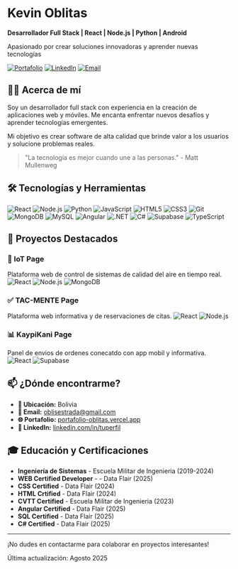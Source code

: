 # Kevin Oblitas

**Desarrollador Full Stack | React | Node.js | Python | Android**

Apasionado por crear soluciones innovadoras y aprender nuevas tecnologías

[![Portafolio](https://img.shields.io/badge/Portafolio-Visita%20mi%20sitio-blue?style=for-the-badge)](https://portafolio-oblitas.vercel.app/)
[![LinkedIn](https://img.shields.io/badge/LinkedIn-Conecta%20conmigo-blue?style=for-the-badge)]([https://www.linkedin.com/in/oblitas/)
[![Email](https://img.shields.io/badge/Email-Contáctame-red?style=for-the-badge)](mailto:oblisestrada@egmail.com)

## 👨‍💻 Acerca de mí

Soy un desarrollador full stack con experiencia en la creación de aplicaciones web y móviles. Me encanta enfrentar nuevos desafíos y aprender tecnologías emergentes.

Mi objetivo es crear software de alta calidad que brinde valor a los usuarios y solucione problemas reales.

> "La tecnología es mejor cuando une a las personas." - Matt Mullenweg

## 🛠️ Tecnologías y Herramientas

![React](https://img.shields.io/badge/React-61DAFB?style=for-the-badge&logo=react&logoColor=white)
![Node.js](https://img.shields.io/badge/Node.js-339933?style=for-the-badge&logo=node.js&logoColor=white)
![Python](https://img.shields.io/badge/Python-3776AB?style=for-the-badge&logo=python&logoColor=white)
![JavaScript](https://img.shields.io/badge/JavaScript-F7DF1E?style=for-the-badge&logo=javascript&logoColor=black)
![HTML5](https://img.shields.io/badge/HTML5-E34F26?style=for-the-badge&logo=html5&logoColor=white)
![CSS3](https://img.shields.io/badge/CSS3-1572B6?style=for-the-badge&logo=css3&logoColor=white)
![Git](https://img.shields.io/badge/Git-F05032?style=for-the-badge&logo=git&logoColor=white)
![MongoDB](https://img.shields.io/badge/MongoDB-47A248?style=for-the-badge&logo=mongodb&logoColor=white)
![MySQL](https://img.shields.io/badge/MySQL-4479A1?style=for-the-badge&logo=mysql&logoColor=white)
![Angular](https://img.shields.io/badge/Angular-DD0031?style=for-the-badge&logo=angular&logoColor=white)
![.NET](https://img.shields.io/badge/.NET-512BD4?style=for-the-badge&logo=dotnet&logoColor=white)
![C#](https://img.shields.io/badge/C%23-239120?style=for-the-badge&logo=c-sharp&logoColor=white)
![Supabase](https://img.shields.io/badge/Supabase-3ECF8E?style=for-the-badge&logo=supabase&logoColor=white)
![TypeScript](https://img.shields.io/badge/TypeScript-3178C6?style=for-the-badge&logo=typescript&logoColor=white)

## 📂 Proyectos Destacados

### 🛒 IoT Page
Plataforma web de control de sistemas de calidad del aire en tiempo real.
![React](https://img.shields.io/badge/React-61DAFB?style=flat-square&logo=react&logoColor=white)
![Node.js](https://img.shields.io/badge/Node.js-339933?style=flat-square&logo=node.js&logoColor=white)
![MongoDB](https://img.shields.io/badge/MongoDB-47A248?style=flat-square&logo=mongodb&logoColor=white)

### ✅ TAC-MENTE Page
Plataforma web informativa y de reservaciones de citas.
![React](https://img.shields.io/badge/React-61DAFB?style=flat-square&logo=react&logoColor=white)
![Node.js](https://img.shields.io/badge/Node.js-339933?style=flat-square&logo=node.js&logoColor=white)


### 📊 KaypiKani Page
Panel de envios de ordenes conecatdo con app mobil y informativa.
![React](https://img.shields.io/badge/React-61DAFB?style=flat-square&logo=react&logoColor=white)
![Supabase](https://img.shields.io/badge/Supabase-3ECF8E?style=for-the-badge&logo=supabase&logoColor=white)


## 📫 ¿Dónde encontrarme?

- **📍 Ubicación:** Bolivia
- **📧 Email:** oblisestrada@gmail.com
- **🌐 Portafolio:** [portafolio-oblitas.vercel.app](https://portafolio-oblitas.vercel.app/)
- **💼 LinkedIn:** [linkedin.com/in/tuperfil](https://www.linkedin.com/in/tuperfil)

## 🎓 Educación y Certificaciones

- **Ingeniería de Sistemas** - Escuela Militar de Ingenieria (2019-2024)
- **WEB Certified Developer** - - Data Flair (2025)
- **CSS Certified** - Data Flair (2024)
- **HTML Crtified** - Data Flair (2024)
- **CVTT Certified** - Escuela Militar de Ingenieria (2023)
- **Angular Certified** - Data Flair (2025)
- **SQL Certified** - Data Flair (2025)
- **C# Certified** - Data Flair (2025)


---

¡No dudes en contactarme para colaborar en proyectos interesantes!

Última actualización: Agosto 2025
